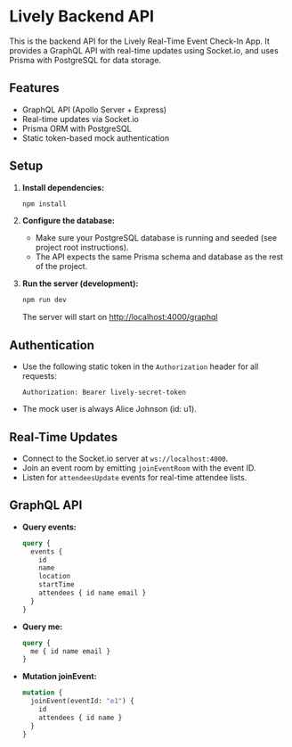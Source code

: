 # Lively Backend API

This is the backend API for the Lively Real-Time Event Check-In App. It provides a GraphQL API with real-time updates using Socket.io, and uses Prisma with PostgreSQL for data storage.

## Features
- GraphQL API (Apollo Server + Express)
- Real-time updates via Socket.io
- Prisma ORM with PostgreSQL
- Static token-based mock authentication

## Setup

1. **Install dependencies:**
   ```sh
   npm install
   ```

2. **Configure the database:**
   - Make sure your PostgreSQL database is running and seeded (see project root instructions).
   - The API expects the same Prisma schema and database as the rest of the project.

3. **Run the server (development):**
   ```sh
   npm run dev
   ```
   The server will start on [http://localhost:4000/graphql](http://localhost:4000/graphql)

## Authentication
- Use the following static token in the `Authorization` header for all requests:
  ```
  Authorization: Bearer lively-secret-token
  ```
- The mock user is always Alice Johnson (id: u1).

## Real-Time Updates
- Connect to the Socket.io server at `ws://localhost:4000`.
- Join an event room by emitting `joinEventRoom` with the event ID.
- Listen for `attendeesUpdate` events for real-time attendee lists.

## GraphQL API
- **Query events:**
  ```graphql
  query {
    events {
      id
      name
      location
      startTime
      attendees { id name email }
    }
  }
  ```
- **Query me:**
  ```graphql
  query {
    me { id name email }
  }
  ```
- **Mutation joinEvent:**
  ```graphql
  mutation {
    joinEvent(eventId: "e1") {
      id
      attendees { id name }
    }
  }
  ``` 